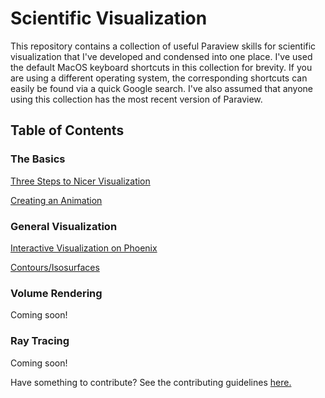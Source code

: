 # Scientific Visualization

This repository contains a collection of useful Paraview skills for scientific visualization that I've developed and condensed into one place.
I've used the default MacOS keyboard shortcuts in this collection for brevity.
If you are using a different operating system, the corresponding shortcuts can easily be found via a quick Google search.
I've also assumed that anyone using this collection has the most recent version of Paraview.

## Table of Contents

### The Basics

[Three Steps to Nicer Visualization](Tutorials/three-steps-to-nice-visualization.md)

[Creating an Animation](Tutorials/creating-an-annimation.md)

### General Visualization

[Interactive Visualization on Phoenix](Tutorials/interactive-visualization-on-Phoenix.md)

[Contours/Isosurfaces](Tutorials/contours.md)

### Volume Rendering

Coming soon!

### Ray Tracing

Coming soon!

Have something to contribute? See the contributing guidelines [here.](contributing.md)
